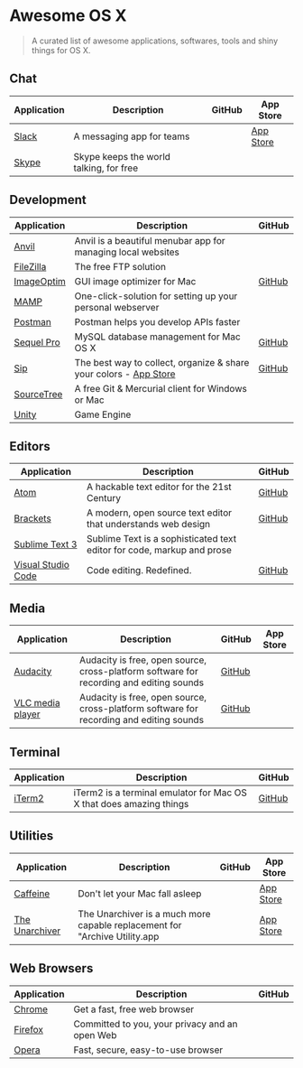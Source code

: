 # Awesome OS X

> A curated list of awesome applications, softwares, tools and shiny things for OS X.

## Chat

| Application | Description | GitHub | App Store |
| --- | --- | --- | --- |
| [Slack](https://slack.com/) | A messaging app for teams | | [App Store](https://itunes.apple.com/app/slack/id803453959?mt=12) |
| [Skype](https://skype.com/) | Skype keeps the world talking, for free | | |

## Development

| Application | Description | GitHub |
| --- | --- | --- |
| [Anvil](http://anvilformac.com/) | Anvil is a beautiful menubar app for managing local websites | |
| [FileZilla](https://filezilla-project.org/) | The free FTP solution | |
| [ImageOptim](https://imageoptim.com/) | GUI image optimizer for Mac | [GitHub](https://github.com/ImageOptim/ImageOptim) |
| [MAMP](https://www.mamp.info/) | One-click-solution for setting up your personal webserver | |
| [Postman](https://www.getpostman.com/) | Postman helps you develop APIs faster | |
| [Sequel Pro](http://sequelpro.com/) | MySQL database management for Mac OS X | [GitHub](https://github.com/sequelpro/sequelpro) |
| [Sip](http://sipapp.io/) | The best way to collect, organize & share your colors - [App Store](https://itunes.apple.com/app/id507257563?mt=12) | [GitHub](https://github.com/sequelpro/sequelpro) |
| [SourceTree](https://www.sourcetreeapp.com/) | A free Git & Mercurial client for Windows or Mac | |
| [Unity](https://unity3d.com/) | Game Engine | |

## Editors

| Application | Description | GitHub |
| --- | --- | --- |
| [Atom](https://atom.io/) | A hackable text editor for the 21st Century | [GitHub](https://github.com/atom/atom) |
| [Brackets](http://brackets.io/) | A modern, open source text editor that understands web design | [GitHub](https://github.com/adobe/brackets) |
| [Sublime Text 3](https://www.sublimetext.com/3) | Sublime Text is a sophisticated text editor for code, markup and prose | |
| [Visual Studio Code](https://code.visualstudio.com/) | Code editing. Redefined. | [GitHub](https://github.com/Microsoft/vscode) |

## Media

| Application | Description | GitHub | App Store |
| --- | --- | --- | --- |
| [Audacity](http://www.audacityteam.org/) | Audacity is free, open source, cross-platform software for recording and editing sounds | [GitHub](https://github.com/audacity/audacity) | |
| [VLC media player](http://www.videolan.org/vlc/) | Audacity is free, open source, cross-platform software for recording and editing sounds | [GitHub](https://github.com/videolan/vlc) | |

## Terminal

| Application | Description | GitHub |
| --- | --- | --- |
| [iTerm2](https://iterm2.com/) | iTerm2 is a terminal emulator for Mac OS X that does amazing things | [GitHub](https://github.com/gnachman/iTerm2) |

## Utilities

| Application | Description | GitHub | App Store |
| --- | --- | --- | --- |
| [Caffeine](http://lightheadsw.com/caffeine/) | Don't let your Mac fall asleep | | [App Store](https://itunes.apple.com/app/id411246225?mt=12) |
| [The Unarchiver](http://unarchiver.c3.cx/unarchiver) | The Unarchiver is a much more capable replacement for "Archive Utility.app | | [App Store](https://itunes.apple.com/app/id425424353?mt=12) |

## Web Browsers

| Application | Description | GitHub |
| --- | --- | --- |
| [Chrome](https://www.google.com/chrome/browser/desktop/) | Get a fast, free web browser | |
| [Firefox](https://www.mozilla.org/en-US/firefox/desktop/) | Committed to you, your privacy and an open Web | |
| [Opera](http://www.opera.com/) | Fast, secure, easy-to-use browser | |
